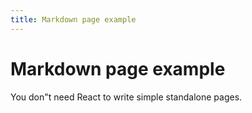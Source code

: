 ```yaml
---
title: Markdown page example
---
```


# Markdown page example

You don"t need React to write simple standalone pages.
